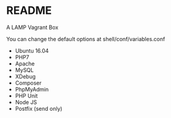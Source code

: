 # README #

A LAMP Vagrant Box

You can change the default options at shell/conf/variables.conf

* Ubuntu 16.04 
* PHP7
* Apache
* MySQL
* XDebug
* Composer
* PhpMyAdmin
* PHP Unit
* Node JS
* Postfix (send only)